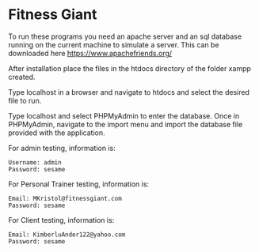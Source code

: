 # Fitness Giant
To run these programs you need an apache server and an sql database running on the current machine to simulate a server. This can be downloaded here https://www.apachefriends.org/

After installation place the files in the htdocs directory of the folder xampp created.

Type localhost in a browser and navigate to htdocs and select the desired file to run.

Type localhost and select PHPMyAdmin to enter the database. Once in PHPMyAdmin, navigate to the import menu and import the database file provided with the application. 

For admin testing, information is:

	Username: admin
	Password: sesame

For Personal Trainer testing, information is:

	Email: MKristol@fitnessgiant.com
	Password: sesame

For Client testing, information is:

	Email: KimberluAnder122@yahoo.com
	Password: sesame
